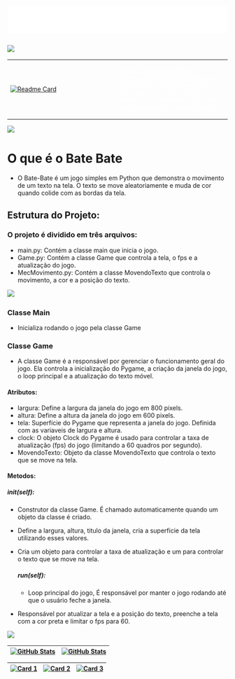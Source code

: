 <h1 align="center">
  <img src="https://raw.githubusercontent.com/DanielScabeni/CG/master/title.svg" alt="title" />
</h1>

<img src="https://user-images.githubusercontent.com/73097560/115834477-dbab4500-a447-11eb-908a-139a6edaec5c.gif">

<table>
  <tr>
    <td width="50%">
      <a href="https://github.com/DanielScabeni/CG">
        <img src="https://github-readme-stats.vercel.app/api/pin/?username=DanielScabeni&repo=CG&theme=chartreuse-dark" alt="Readme Card">
      </a>
    </td>
    <td width="50%">
  </a>
    <p style="color: white;">Repositorio da matéria de Computação e Projeto Gráfico de 2024 do curso de Sistemas de Informações da Universidade MaterDei (UNIMATER), ministrada pelo professor Dr. Rafael Barbosa.</p>
    </td>
  </tr>
</table>

<img src="https://user-images.githubusercontent.com/73097560/115834477-dbab4500-a447-11eb-908a-139a6edaec5c.gif">

# O que é o Bate Bate

- O Bate-Bate é um jogo simples em Python que demonstra o movimento de um texto na tela. O texto se move aleatoriamente e muda de cor quando colide com as bordas da tela.

## Estrutura do Projeto:

### O projeto é dividido em três arquivos:

- main.py: Contém a classe main que inicia o jogo.
- Game.py: Contém a classe Game que controla a tela, o fps e a atualização do jogo.
- MecMovimento.py: Contém a classe MovendoTexto que controla o movimento, a cor e a posição do texto.

<img src="https://github.com/DanielScabeni/CG/Classes.png">

### Classe Main

- Inicializa rodando o jogo pela classe Game

### Classe Game

- A classe Game é a responsável por gerenciar o funcionamento geral do jogo. Ela controla a inicialização do Pygame, a criação da janela do jogo, o loop principal e a atualização do texto móvel.

#### Atributos:

- largura: Define a largura da janela do jogo em 800 pixels.
- altura: Define a altura da janela do jogo em 600 pixels.
- tela: Superfície do Pygame que representa a janela do jogo. Definida com as variaveis de largura e altura.
- clock: O objeto Clock do Pygame é usado para controlar a taxa de atualização (fps) do jogo (limitando a 60 quadros por segundo).
- MovendoTexto: Objeto da classe MovendoTexto que controla o texto que se move na tela.

#### Metodos: 

  ##### __init__(self): 
  - Construtor da classe Game. É chamado automaticamente quando um objeto da classe é criado.
- Define a largura, altura, titulo da janela, cria a superficie da tela utilizando esses valores.
- Cria um objeto para controlar a taxa de atualização e um para controlar o texto que se move na tela.

  ##### run(self):
  - Loop principal do jogo, É responsável por manter o jogo rodando até que o usuário feche a janela.
- Responsável por atualizar a tela e a posição do texto, preenche a tela com a cor preta e limitar o fps para 60.



<img src="https://user-images.githubusercontent.com/73097560/115834477-dbab4500-a447-11eb-908a-139a6edaec5c.gif">

| [![GitHub Stats](https://github-readme-stats.vercel.app/api?username=DanielScabeni&show_icons=true&card_width=300&theme=chartreuse-dark)](https://github.com/DanielScabeni) | [![GitHub Stats](https://github-readme-stats.vercel.app/api?username=DanielScabeni&show_icons=true&card_width=130&theme=dark#gh-dark-mode-only)](https://github.com/DanielScabeni) |
| --- | --- |

| [![Card 1](https://github-readme-stats.vercel.app/api/top-langs/?username=DanielScabeni&layout=donut-vertical&theme=chartreuse-dark)](https://github.com/DanielScabeni) | [![Card 2](https://github-readme-stats.vercel.app/api/top-langs/?username=DanielScabeni&langs_count=8&theme=chartreuse-dark)](https://github.com/DanielScabeni) | [![Card 3](https://github-readme-stats.vercel.app/api/top-langs/?username=DanielScabeni&layout=pie&theme=chartreuse-dark)](https://github.com/DanielScabeni) |
| --- | --- | --- |
